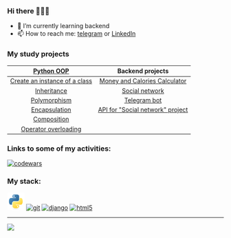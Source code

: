### Hi there 👨🏻‍💻

- 🌱 I’m currently learning backend
- 📫 How to reach me: [telegram](https://t.me/nikissem) or [LinkedIn](https://www.linkedin.com/in/nisemenov/)

### My study projects

| [Python OOP](https://younglinux.info/oopython/course) | Backend projects |
| :---: | :---: |
| [Create an instance of a class](https://github.com/nisemenov/create_class_instance.git) | [Money and Calories Calculator](https://github.com/nisemenov/hw_python_oop.git) |
| [Inheritance](https://github.com/nisemenov/inheritance.git) | [Social network](https://github.com/nisemenov/hw05_final.git) |
| [Polymorphism](https://github.com/nisemenov/polymorthism.git) | [Telegram bot](https://github.com/nisemenov/api_sp1_bot.git) |
| [Encapsulation](https://github.com/nisemenov/encapsulation.git) | [API for "Social network" project](https://github.com/nisemenov/api_final_yatube-master.git) |
| [Composition](https://github.com/nisemenov/composition.git) |  |
| [Operator overloading](https://github.com/nisemenov/operator_overloading.git) |  |

<h3 align="left">Links to some of my activities:</h3>
<p align="left">
  <a href="https://www.codewars.com/users/nisemenov" target="_blank"> <img src="https://www.codewars.com/users/nisemenov/badges/small"alt="codewars"/> </a>
</p>

<h3 align="left">My stack:</h3>
<p align="left"> 
  <a href="https://www.python.org" target="_blank"> <img src="https://raw.githubusercontent.com/devicons/devicon/master/icons/python/python-original.svg" alt="python" width="40" height="40"></a>
  <a href="https://git-scm.com/" target="_blank"> <img src="https://www.vectorlogo.zone/logos/git-scm/git-scm-icon.svg" alt="git" width="40" height="40"></a>
  <a href="https://www.djangoproject.com/" target="_blank"><img src="https://static.djangoproject.com/img/icon-touch.e4872c4da341.png" alt="django" width="40" height="40"></a>
  <a href="https://my-learning.w3schools.com/tutorial/sql" target="_blank"> <img src="https://www.svgrepo.com/show/331760/sql-database-generic.svg" alt="html5" width="40" height="40"></a>    
</p>

---

![](https://komarev.com/ghpvc/?username=nisemenov)
<!--
**DonFortes/DonFortes** is a ✨ _special_ ✨ repository because its `README.md` (this file) appears on your GitHub profile.
Here are some ideas to get you started:
- 🔭 I’m currently working on ...
- 🌱 I’m currently learning ...
- 👯 I’m looking to collaborate on ...
- 🤔 I’m looking for help with ...
- 💬 Ask me about ...
- 📫 How to reach me: ...
- 😄 Pronouns: ...
- ⚡ Fun fact: ...
-->
